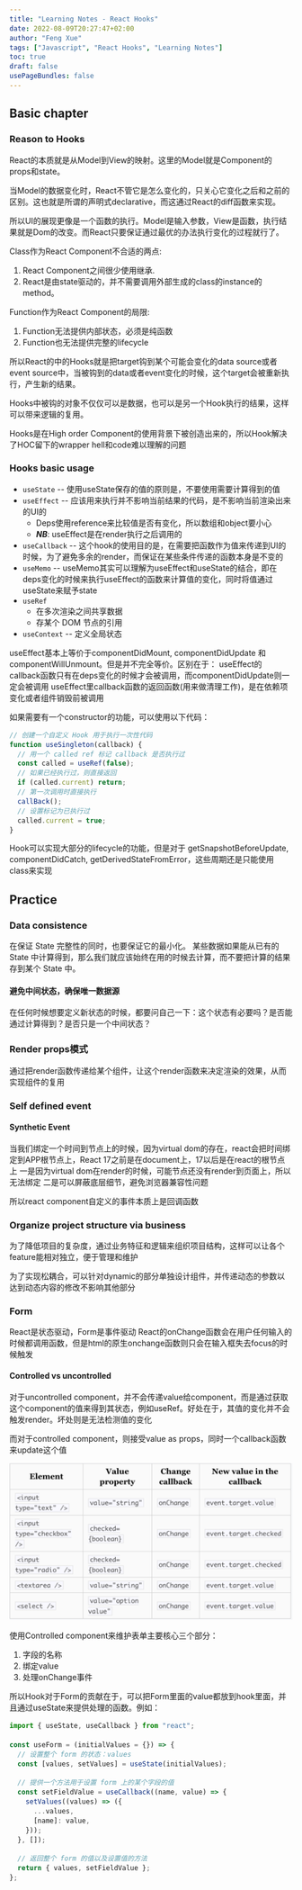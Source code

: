 ```yaml
---
title: "Learning Notes - React Hooks"
date: 2022-08-09T20:27:47+02:00
author: "Feng Xue"
tags: ["Javascript", "React Hooks", "Learning Notes"]
toc: true
draft: false
usePageBundles: false
---
```


## Basic chapter 

### Reason to Hooks

React的本质就是从Model到View的映射。这里的Model就是Component的props和state。

当Model的数据变化时，React不管它是怎么变化的，只关心它变化之后和之前的区别。这也就是所谓的声明式declarative，而这通过React的diff函数来实现。

所以UI的展现更像是一个函数的执行。Model是输入参数，View是函数，执行结果就是Dom的改变。而React只要保证通过最优的办法执行变化的过程就行了。

Class作为React Component不合适的两点:

1. React Component之间很少使用继承.
2. React是由state驱动的，并不需要调用外部生成的class的instance的method。

Function作为React Component的局限:

1. Function无法提供内部状态，必须是纯函数
2. Function也无法提供完整的lifecycle

所以React的中的Hooks就是把target钩到某个可能会变化的data source或者event source中，当被钩到的data或者event变化的时候，这个target会被重新执行，产生新的结果。

Hooks中被钩的对象不仅仅可以是数据，也可以是另一个Hook执行的结果，这样可以带来逻辑的复用。


Hooks是在High order Component的使用背景下被创造出来的，所以Hook解决了HOC留下的wrapper hell和code难以理解的问题


### Hooks basic usage

* `useState` -- 使用useState保存的值的原则是，不要使用需要计算得到的值
* `useEffect` -- 应该用来执行并不影响当前结果的代码，是不影响当前渲染出来的UI的
  * Deps使用reference来比较值是否有变化，所以数组和object要小心
  * ***NB***: useEffect是在render执行之后调用的
* `useCallback` -- 这个hook的使用目的是，在需要把函数作为值来传递到UI的时候，为了避免多余的render，而保证在某些条件传递的函数本身是不变的
* `useMemo` -- useMemo其实可以理解为useEffect和useState的结合，即在deps变化的时候来执行useEffect的函数来计算值的变化，同时将值通过useState来赋予state
* `useRef`
  * 在多次渲染之间共享数据
  * 存某个 DOM 节点的引用
* `useContext` -- 定义全局状态

useEffect基本上等价于componentDidMount, componentDidUpdate 和componentWillUnmount。但是并不完全等价。区别在于：
useEffect的callback函数只有在deps变化的时候才会被调用，而componentDidUpdate则一定会被调用
useEffect里callback函数的返回函数(用来做清理工作)，是在依赖项变化或者组件销毁前被调用

如果需要有一个constructor的功能，可以使用以下代码：

```javascript
// 创建一个自定义 Hook 用于执行一次性代码
function useSingleton(callback) {
  // 用一个 called ref 标记 callback 是否执行过
  const called = useRef(false);
  // 如果已经执行过，则直接返回
  if (called.current) return;
  // 第一次调用时直接执行
  callBack();
  // 设置标记为已执行过
  called.current = true;
}
```

Hook可以实现大部分的lifecycle的功能，但是对于 getSnapshotBeforeUpdate, componentDidCatch, getDerivedStateFromError，这些周期还是只能使用class来实现

## Practice

### Data consistence

在保证 State 完整性的同时，也要保证它的最小化。
某些数据如果能从已有的 State 中计算得到，那么我们就应该始终在用的时候去计算，而不要把计算的结果存到某个 State 中。

#### 避免中间状态，确保唯一数据源

在任何时候想要定义新状态的时候，都要问自己一下：这个状态有必要吗？是否能通过计算得到？是否只是一个中间状态？

### Render props模式

通过把render函数传递给某个组件，让这个render函数来决定渲染的效果，从而实现组件的复用

### Self defined event

#### Synthetic Event

当我们绑定一个时间到节点上的时候，因为virtual dom的存在，react会把时间绑定到APP根节点上，React 17之前是在document上，17以后是在react的根节点上
一是因为virtual dom在render的时候，可能节点还没有render到页面上，所以无法绑定
二是可以屏蔽底层细节，避免浏览器兼容性问题

所以react component自定义的事件本质上是回调函数

### Organize project structure via business 
为了降低项目的复杂度，通过业务特征和逻辑来组织项目结构，这样可以让各个feature能相对独立，便于管理和维护

为了实现松耦合，可以针对dynamic的部分单独设计组件，并传递动态的参数以达到动态内容的修改不影响其他部分

### Form
React是状态驱动，Form是事件驱动
React的onChange函数会在用户任何输入的时候都调用函数，但是html的原生onchange函数则只会在输入框失去focus的时候触发

#### Controlled vs uncontrolled
对于uncontrolled component，并不会传递value给component，而是通过获取这个component的值来得到其状态，例如useRef。好处在于，其值的变化并不会触发render。坏处则是无法检测值的变化

而对于controlled component，则接受value as props，同时一个callback函数来update这个值

![Form elements](/images/react-hooks/form_element.png "Form elements")

使用Controlled component来维护表单主要核心三个部分：
1. 字段的名称
2. 绑定value
3. 处理onChange事件

所以Hook对于Form的贡献在于，可以把Form里面的value都放到hook里面，并且通过useState来提供处理的函数。例如：

```javascript
import { useState, useCallback } from "react";

const useForm = (initialValues = {}) => {
  // 设置整个 form 的状态：values
  const [values, setValues] = useState(initialValues);
  
  // 提供一个方法用于设置 form 上的某个字段的值
  const setFieldValue = useCallback((name, value) => {
    setValues((values) => ({
      ...values,
      [name]: value,
    }));
  }, []);

  // 返回整个 form 的值以及设置值的方法
  return { values, setFieldValue };
};
```

